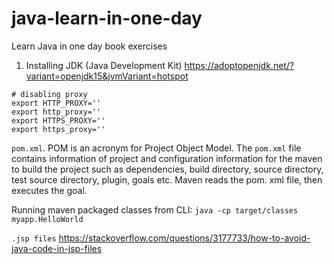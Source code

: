 # java-learn-in-one-day
Learn Java in one day book exercises

1. Installing JDK (Java Development Kit) https://adoptopenjdk.net/?variant=openjdk15&jvmVariant=hotspot

```
# disabling proxy
export HTTP_PROXY=''
export http_proxy=''
export HTTPS_PROXY=''
export https_proxy=''
```

`pom.xml`. POM is an acronym for Project Object Model. The `pom.xml` file contains information of project and configuration information for the maven to build the project such as dependencies, build directory, source directory, test source directory, plugin, goals etc. Maven reads the pom. xml file, then executes the goal.

Running maven packaged classes from CLI: `java -cp target/classes myapp.HelloWorld`

`.jsp files` https://stackoverflow.com/questions/3177733/how-to-avoid-java-code-in-jsp-files

